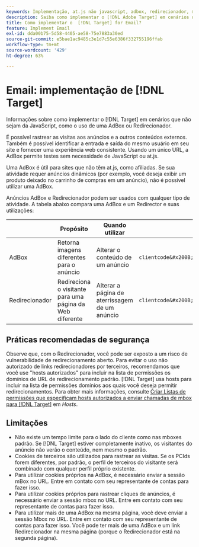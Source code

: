```yaml
---
keywords: Implementação, at.js não javascript, adbox, redirecionador, mbox
description: Saiba como implementar o [!DNL Adobe Target] em cenários que não sejam do JavaScript, como o uso de uma AdBox ou um Redirecionador.
title: Como implementar o  [!DNL Target] for Email?
feature: Implement Email
exl-id: dda00b75-5d58-4405-ae58-75e7883a30ed
source-git-commit: e5bae1ac9485c3e1d7c55e6386f332755196ffab
workflow-type: tm+mt
source-wordcount: '429'
ht-degree: 63%

---
```


# Email: implementação de [!DNL Target]

Informações sobre como implementar o [!DNL Target] em cenários que não sejam da JavaScript, como o uso de uma AdBox ou Redirecionador.

É possível rastrear as visitas aos anúncios e a outros conteúdos externos. Também é possível identificar a entrada e saída do mesmo usuário em seu site e fornecer uma experiência web consistente. Usando um único URL, a AdBox permite testes sem necessidade de JavaScript ou at.js.

Uma AdBox é útil para sites que não têm at.js, como afiliadas. Se sua atividade requer anúncios dinâmicos (por exemplo, você deseja exibir um produto deixado no carrinho de compras em um anúncio), não é possível utilizar uma AdBox.

Anúncios AdBox e Redirecionador podem ser usados com qualquer tipo de atividade. A tabela abaixo compara uma AdBox e um Redirector e suas utilizações:

| | Propósito | Quando utilizar | Estrutura do URL | Tipo de oferta | Conteúdo da oferta |
|--- |--- |--- |--- |--- |--- |
| AdBox | Retorna imagens diferentes para o anúncio | Alterar o conteúdo de um anúncio | `clientcode&#x200B;.tt.&#x200B;omtrdc&#x200B;.net/&#x200B;m2&#x200B;/&#x200B;clientcode/ubox/&#x200B;image?` | oferta de redirecionamento | URL de uma imagem |
| Redirecionador | Redireciona o visitante para uma página da Web diferente | Alterar a página de aterrissagem de um anúncio | `clientcode&#x200B;.tt.omtrdc.net/&#x200B;m2/clientcode&#x200B;/ubox/page?` | oferta de redirecionamento | URL de uma página |

## Práticas recomendadas de segurança

Observe que, com o Redirecionador, você pode ser exposto a um risco de vulnerabilidade de redirecionamento aberto. Para evitar o uso não autorizado de links redirecionadores por terceiros, recomendamos que você use &quot;hosts autorizados&quot; para incluir na lista de permissões os domínios de URL de redirecionamento padrão. [!DNL Target] usa hosts para incluir na lista de permissões domínios aos quais você deseja permitir redirecionamentos. Para obter mais informações, consulte [Criar Listas de permissões que especificam hosts autorizados a enviar chamadas de mbox para [!DNL Target]](https://experienceleague.adobe.com/docs/target/using/administer/hosts.html?lang=pt-BR#allowlist) em *Hosts*.

## Limitações

* Não existe um tempo limite para o lado do cliente como nas mboxes padrão. Se [!DNL Target] estiver completamente inativo, os visitantes do anúncio não verão o conteúdo, nem mesmo o padrão.
* Cookies de terceiros são utilizados para rastrear as visitas. Se os PCIds forem diferentes, por padrão, o perfil de terceiros do visitante será combinado com qualquer perfil próprio existente.
* Para utilizar cookies próprios na AdBox, é necessário enviar a sessão mBox no URL. Entre em contato com seu representante de contas para fazer isso.
* Para utilizar cookies próprios para rastrear cliques de anúncios, é necessário enviar a sessão mbox no URL. Entre em contato com seu representante de contas para fazer isso.
* Para utilizar mais de uma AdBox na mesma página, você deve enviar a sessão Mbox no URL. Entre em contato com seu representante de contas para fazer isso. Você pode ter mais de uma AdBox e um link Redirecionador na mesma página (porque o Redirecionador está na segunda página).
